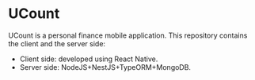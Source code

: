 # UCount
UCount is a personal finance mobile application. This repository contains the client and the server side:
* Client side: developed using React Native.
* Server side: NodeJS+NestJS+TypeORM+MongoDB.